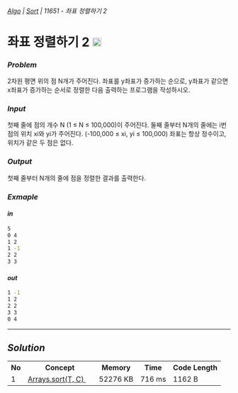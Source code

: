 ###### [*Algo*](../README.md) | [*Sort*](README.md) | 11651 - 좌표 정렬하기 2

# 좌표 정렬하기 2 [<img src="https://img.icons8.com/ios/250/000000/circled-up-right-2.png" width="20">](https://www.acmicpc.net/problem/11651)

### *Problem*

2차원 평면 위의 점 N개가 주어진다. 좌표를 y좌표가 증가하는 순으로, y좌표가 같으면 x좌표가 증가하는 순서로 정렬한 다음 출력하는 프로그램을 작성하시오.

### *Input*

첫째 줄에 점의 개수 N (1 ≤ N ≤ 100,000)이 주어진다. 둘째 줄부터 N개의 줄에는 i번점의 위치 xi와 yi가 주어진다. (-100,000 ≤ xi, yi ≤ 100,000) 좌표는 항상 정수이고, 위치가 같은 두 점은 없다.

### *Output*

첫째 줄부터 N개의 줄에 점을 정렬한 결과를 출력한다.

### *Exmaple*

#### *in*

```bash
5
0 4
1 2
1 -1
2 2
3 3
```

#### *out*

```bash
1 -1
1 2
2 2
3 3
0 4
```

---

## *Solution*

<table>
    <tr>
        <th>No</th>
        <th>Concept</th>
        <th>Memory</th>
        <th>Time</th>
        <th>Code Length</th>
    </tr>
    <tr>
        <td>1</td>
        <td>
            <a href="src/BJ11651_1.java">
                Arrays.sort(T, C)
            </a>
            <a href="https://www.acmicpc.net/source/25897908">
                <img src="https://img.icons8.com/ios/250/000000/circled-up-right-2.png" width="14">
            </a>
        </td>
        <td>52276 KB</td>
        <td>716 ms</td>
        <td>1162 B</td>
    </tr>
</table>
